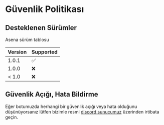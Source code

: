 # Güvenlik Politikası

## Desteklenen Sürümler

Asena sürüm tablosu

| Version | Supported          |
| ------- | ------------------ |
| 1.0.1   | :white_check_mark: |
| 1.0.0   | :x:                |
| < 1.0   | :x:                |

## Güvenlik Açığı, Hata Bildirme

Eğer botumuzda herhangi bir güvenlik açığı veya hata olduğunu düşünüyorsanız lütfen
bizimle resmi [discord sunucumuz](https://discord.gg/CRgXhfs) üzerinden irtibata geçin.
